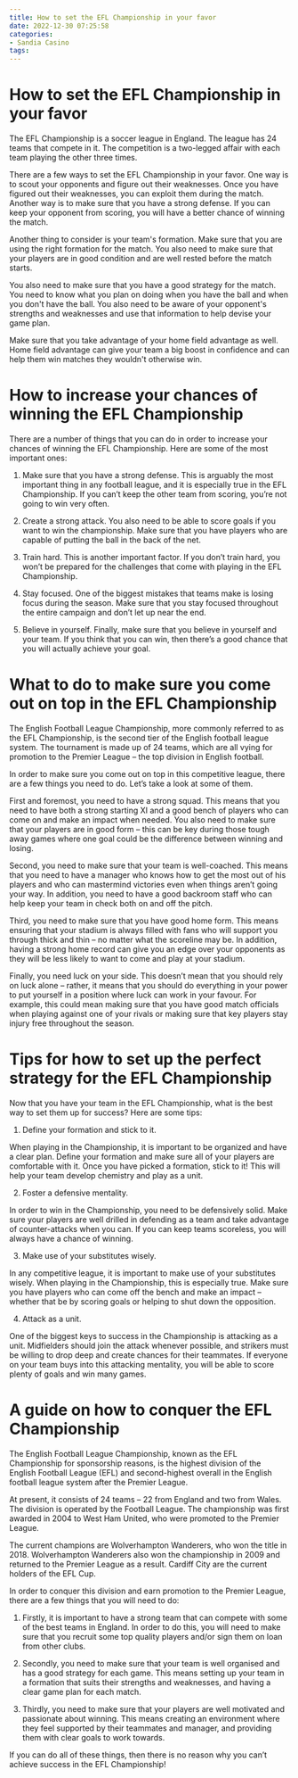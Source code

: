 ```yaml
---
title: How to set the EFL Championship in your favor 
date: 2022-12-30 07:25:58
categories:
- Sandia Casino
tags:
---
```



#  How to set the EFL Championship in your favor 

The EFL Championship is a soccer league in England. The league has 24 teams that compete in it. The competition is a two-legged affair with each team playing the other three times.

There are a few ways to set the EFL Championship in your favor. One way is to scout your opponents and figure out their weaknesses. Once you have figured out their weaknesses, you can exploit them during the match. Another way is to make sure that you have a strong defense. If you can keep your opponent from scoring, you will have a better chance of winning the match.

Another thing to consider is your team's formation. Make sure that you are using the right formation for the match. You also need to make sure that your players are in good condition and are well rested before the match starts.

You also need to make sure that you have a good strategy for the match. You need to know what you plan on doing when you have the ball and when you don't have the ball. You also need to be aware of your opponent's strengths and weaknesses and use that information to help devise your game plan.

Make sure that you take advantage of your home field advantage as well. Home field advantage can give your team a big boost in confidence and can help them win matches they wouldn't otherwise win.

#  How to increase your chances of winning the EFL Championship 

There are a number of things that you can do in order to increase your chances of winning the EFL Championship. Here are some of the most important ones:

1. Make sure that you have a strong defense. This is arguably the most important thing in any football league, and it is especially true in the EFL Championship. If you can’t keep the other team from scoring, you’re not going to win very often.

2. Create a strong attack. You also need to be able to score goals if you want to win the championship. Make sure that you have players who are capable of putting the ball in the back of the net.

3. Train hard. This is another important factor. If you don’t train hard, you won’t be prepared for the challenges that come with playing in the EFL Championship.

4. Stay focused. One of the biggest mistakes that teams make is losing focus during the season. Make sure that you stay focused throughout the entire campaign and don’t let up near the end.

5. Believe in yourself. Finally, make sure that you believe in yourself and your team. If you think that you can win, then there’s a good chance that you will actually achieve your goal.

#  What to do to make sure you come out on top in the EFL Championship 

The English Football League Championship, more commonly referred to as the EFL Championship, is the second tier of the English football league system. The tournament is made up of 24 teams, which are all vying for promotion to the Premier League – the top division in English football.

In order to make sure you come out on top in this competitive league, there are a few things you need to do. Let’s take a look at some of them. 

First and foremost, you need to have a strong squad. This means that you need to have both a strong starting XI and a good bench of players who can come on and make an impact when needed. You also need to make sure that your players are in good form – this can be key during those tough away games where one goal could be the difference between winning and losing.

Second, you need to make sure that your team is well-coached. This means that you need to have a manager who knows how to get the most out of his players and who can mastermind victories even when things aren’t going your way. In addition, you need to have a good backroom staff who can help keep your team in check both on and off the pitch. 

Third, you need to make sure that you have good home form. This means ensuring that your stadium is always filled with fans who will support you through thick and thin – no matter what the scoreline may be. In addition, having a strong home record can give you an edge over your opponents as they will be less likely to want to come and play at your stadium. 

Finally, you need luck on your side. This doesn’t mean that you should rely on luck alone – rather, it means that you should do everything in your power to put yourself in a position where luck can work in your favour. For example, this could mean making sure that you have good match officials when playing against one of your rivals or making sure that key players stay injury free throughout the season.

#  Tips for how to set up the perfect strategy for the EFL Championship 

Now that you have your team in the EFL Championship, what is the best way to set them up for success? Here are some tips:

1. Define your formation and stick to it. 

When playing in the Championship, it is important to be organized and have a clear plan. Define your formation and make sure all of your players are comfortable with it. Once you have picked a formation, stick to it! This will help your team develop chemistry and play as a unit.

2. Foster a defensive mentality. 

In order to win in the Championship, you need to be defensively solid. Make sure your players are well drilled in defending as a team and take advantage of counter-attacks when you can. If you can keep teams scoreless, you will always have a chance of winning.

3. Make use of your substitutes wisely. 

In any competitive league, it is important to make use of your substitutes wisely. When playing in the Championship, this is especially true. Make sure you have players who can come off the bench and make an impact – whether that be by scoring goals or helping to shut down the opposition.

4. Attack as a unit. 

One of the biggest keys to success in the Championship is attacking as a unit. Midfielders should join the attack whenever possible, and strikers must be willing to drop deep and create chances for their teammates. If everyone on your team buys into this attacking mentality, you will be able to score plenty of goals and win many games.

#  A guide on how to conquer the EFL Championship

The English Football League Championship, known as the EFL Championship for sponsorship reasons, is the highest division of the English Football League (EFL) and second-highest overall in the English football league system after the Premier League.

At present, it consists of 24 teams – 22 from England and two from Wales. The division is operated by the Football League. The championship was first awarded in 2004 to West Ham United, who were promoted to the Premier League.

The current champions are Wolverhampton Wanderers, who won the title in 2018. Wolverhampton Wanderers also won the championship in 2009 and returned to the Premier League as a result. Cardiff City are the current holders of the EFL Cup.

In order to conquer this division and earn promotion to the Premier League, there are a few things that you will need to do:

1. Firstly, it is important to have a strong team that can compete with some of the best teams in England. In order to do this, you will need to make sure that you recruit some top quality players and/or sign them on loan from other clubs.

2. Secondly, you need to make sure that your team is well organised and has a good strategy for each game. This means setting up your team in a formation that suits their strengths and weaknesses, and having a clear game plan for each match.

3. Thirdly, you need to make sure that your players are well motivated and passionate about winning. This means creating an environment where they feel supported by their teammates and manager, and providing them with clear goals to work towards.

If you can do all of these things, then there is no reason why you can’t achieve success in the EFL Championship!